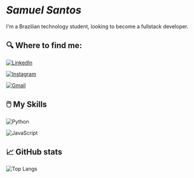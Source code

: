 
# *Samuel Santos*

I'm a Brazilian technology student, looking to become a fullstack developer.

## 🔍 Where to find me:

[![LinkedIn](https://img.shields.io/badge/LinkedIn-0077B5?style=for-the-badge&logo=linkedin&logoColor=white)](https://www.linkedin.com/in/samuel-sousa-998692210/)

[![Instagram](https://img.shields.io/badge/-Instagram-%23E4405F?style=for-the-badge&logo=instagram&logoColor=white)](https://www.instagram.com/samuellsousaa_/)

[![Gmail](https://img.shields.io/badge/Gmail-333333?style=for-the-badge&logo=gmail&logoColor=red)](mailto:samueldossantos44@gmail.com)

## 🖱️ My Skills

![Python](https://img.shields.io/badge/python-3670A0?style=for-the-badge&logo=python&logoColor=ffdd54)

![JavaScript](https://img.shields.io/badge/JavaScript-F7DF1E?style=for-the-badge&logo=javascript&logoColor=black)

## 📈 GitHub stats

![Top Langs](https://github-readme-stats-git-masterrstaa-rickstaa.vercel.app/api/top-langs/?username=SamuSantoss&bg_color=000&border_color=30A3DC&title_color=E94D5F&text_color=FFF)